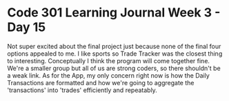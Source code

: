# Code 301 Learning Journal Week 3 - Day 15
Not super excited about the final project just because none of the final four options appealed to me.  I like sports so Trade Tracker was the closest thing to interesting. Conceptually I think the program will come together fine.  We're a smaller group but all of us are strong coders, so there shouldn't be a weak link.  As for the App, my only concern right now is how the Daily Transactions are formatted and how we're going to aggregate the 'transactions' into 'trades' efficiently and repeatably.
